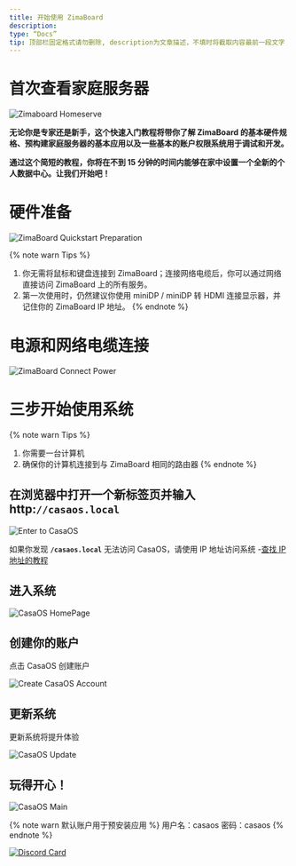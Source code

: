 ```yaml
---
title: 开始使用 ZimaBoard
description:
type: “Docs”
tip: 顶部栏固定格式请勿删除, description为文章描述，不填时将截取内容最前一段文字
---
```

# 首次查看家庭服务器

![Zimaboard Homeserve](/images/Get-Started-with-ZimaBoard/quick-get-start-zimaboard-homeserve.jpg)

**无论你是专家还是新手，这个快速入门教程将带你了解 ZimaBoard 的基本硬件规格、预构建家庭服务器的基本应用以及一些基本的账户权限系统用于调试和开发。**

**通过这个简短的教程，你将在不到 15 分钟的时间内能够在家中设置一个全新的个人数据中心。让我们开始吧！**

# 硬件准备

![ZimaBoard Quickstart Preparation](/images/Get-Started-with-ZimaBoard/quickstart-preparation.jpg )

{% note warn Tips %}
1. 你无需将鼠标和键盘连接到 ZimaBoard；连接网络电缆后，你可以通过网络直接访问 ZimaBoard 上的所有服务。
2. 第一次使用时，仍然建议你使用 miniDP / miniDP 转 HDMI 连接显示器，并记住你的 ZimaBoard IP 地址。
{% endnote %}

# 电源和网络电缆连接

![ZimaBoard Connect Power](/images/Get-Started-with-ZimaBoard/quickstart-power-connect.jpg)

# 三步开始使用系统

{% note warn Tips %}
1. 你需要一台计算机
2. 确保你的计算机连接到与 ZimaBoard 相同的路由器
{% endnote %}

## 在浏览器中打开一个新标签页并输入 http:**`//casaos.local`**

![Enter to CasaOS](/images/Get-Started-with-ZimaBoard/casaos-enter-casa-local.jpg)

如果你发现 **`/casaos.local`** 无法访问 CasaOS，请使用 IP 地址访问系统 -[查找 IP 地址的教程](/faq/How-to-check-IP-address)

## 进入系统

![CasaOS HomePage](/images/Get-Started-with-ZimaBoard/casaos-welcome.jpg)

## 创建你的账户

点击 CasaOS 创建账户

![Create CasaOS Account](/images/Get-Started-with-ZimaBoard/casaos-create-account.jpg)

## 更新系统

更新系统将提升体验

![CasaOS Update](/images/Get-Started-with-ZimaBoard/casaos-update.jpg)

## 玩得开心！

![CasaOS Main](/images/Get-Started-with-ZimaBoard/casaos-main.jpg)

{% note warn 默认账户用于预安装应用 %}
用户名：casaos
密码：casaos
{% endnote %}

[![Discord Card](https://discordapp.com/api/guilds/884667213326463016/widget.png?style=banner2)](https://discord.gg/knqAbbBbeX)